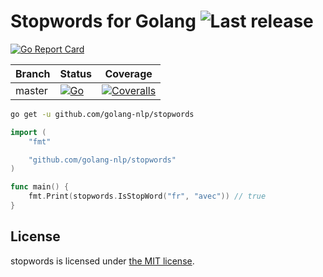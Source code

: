 # Stopwords for Golang ![Last release](https://img.shields.io/github/release/golang-nlp/stopwords.svg)

[![Go Report Card](https://goreportcard.com/badge/github.com/golang-nlp/stopwords)](https://goreportcard.com/report/github.com/golang-nlp/stopwords)

| Branch | Status                                                                                                                                                | Coverage                                                                                                                                         |
| ------ | ----------------------------------------------------------------------------------------------------------------------------------------------------- | ------------------------------------------------------------------------------------------------------------------------------------------------ |
| master | [![Go](https://github.com/golang-nlp/stopwords/actions/workflows/go.yml/badge.svg)](https://github.com/golang-nlp/stopwords/actions/workflows/go.yml) | [![Coveralls](https://img.shields.io/coveralls/golang-nlp/stopwords/master.svg)](https://coveralls.io/github/golang-nlp/stopwords?branch=master) |

```sh
go get -u github.com/golang-nlp/stopwords
```

```go
import (
    "fmt"

    "github.com/golang-nlp/stopwords"
)

func main() {
    fmt.Print(stopwords.IsStopWord("fr", "avec")) // true
}

```

## License

stopwords is licensed under [the MIT license](LICENSE.md).
